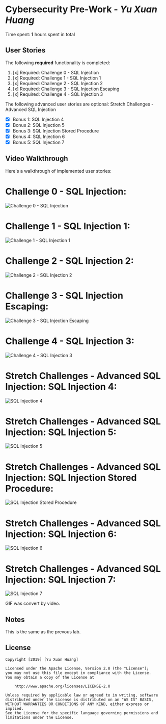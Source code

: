 # Cybersecurity Pre-Work - *Yu Xuan Huang* 

Time spent: **1** hours spent in total 

## User Stories

The following **required** functionality is completed:


1. [x]  Required: Challenge 0 - SQL Injection
2. [x]  Required: Challenge 1 - SQL Injection 1
3. [x]  Required: Challenge 2 - SQL Injection 2
4. [x]  Required: Challenge 3 - SQL Injection Escaping
5. [x]  Required: Challenge 4 - SQL Injection 3

The following advanced user stories are optional: Stretch Challenges - Advanced SQL Injection

* [x]  Bonus 1: SQL Injection 4
* [x]  Bonus 2: SQL Injection 5
* [x]  Bonus 3: SQL Injection Stored Procedure
* [x]  Bonus 4: SQL Injection 6
* [x]  Bonus 5: SQL Injection 7

## Video Walkthrough

Here's a walkthrough of implemented user stories:

# Challenge 0 - SQL Injection:
<img src='1.gif' title='Challenge 0 - SQL Injection' width='' alt='Challenge 0 - SQL Injection' />

# Challenge 1 - SQL Injection 1:
<img src='2.gif' title='Challenge 1 - SQL Injection 1' width='' alt='Challenge 1 - SQL Injection 1' />

# Challenge 2 - SQL Injection 2:
<img src='3.gif' title='Challenge 2 - SQL Injection 2' width='' alt='Challenge 2 - SQL Injection 2' />

# Challenge 3 - SQL Injection Escaping:
<img src='4.gif' title='Challenge 3 - SQL Injection Escaping' width='' alt='Challenge 3 - SQL Injection Escaping' />

# Challenge 4 - SQL Injection 3:
<img src='5.gif' title='Challenge 4 - SQL Injection 3' width='' alt='Challenge 4 - SQL Injection 3' />

# Stretch Challenges - Advanced SQL Injection: SQL Injection 4:
<img src='6.gif' title='SQL Injection 4' width='' alt='SQL Injection 4' />

# Stretch Challenges - Advanced SQL Injection: SQL Injection 5:
<img src='7.gif' title='SQL Injection 5' width='' alt='SQL Injection 5' />

# Stretch Challenges - Advanced SQL Injection: SQL Injection Stored Procedure:
<img src='8.gif' title='SQL Injection Stored Procedure' width='' alt='SQL Injection Stored Procedure' />

# Stretch Challenges - Advanced SQL Injection: SQL Injection 6:
<img src='9.gif' title='SQL Injection 6' width='' alt='SQL Injection 6' />

# Stretch Challenges - Advanced SQL Injection: SQL Injection 7:
<img src='10.gif' title='SQL Injection 7' width='' alt='SQL Injection 7' />


GIF was convert by video.

## Notes

This is the same as the prevous lab.

## License

    Copyright [2019] [Yu Xuan Huang]

    Licensed under the Apache License, Version 2.0 (the "License");
    you may not use this file except in compliance with the License.
    You may obtain a copy of the License at

        http://www.apache.org/licenses/LICENSE-2.0

    Unless required by applicable law or agreed to in writing, software
    distributed under the License is distributed on an "AS IS" BASIS,
    WITHOUT WARRANTIES OR CONDITIONS OF ANY KIND, either express or implied.
    See the License for the specific language governing permissions and
    limitations under the License.
